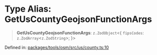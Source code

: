 # Type Alias: GetUsCountyGeojsonFunctionArgs

> **GetUsCountyGeojsonFunctionArgs**: `z.ZodObject`\<\{ `fipsCodes`: `z.ZodArray`\<`z.ZodString`\>; \}\>

Defined in: [packages/tools/osm/src/us/county.ts:10](https://github.com/GeoDaCenter/openassistant/blob/0f7bf760e453a1735df9463dc799b04ee2f630fd/packages/tools/osm/src/us/county.ts#L10)
